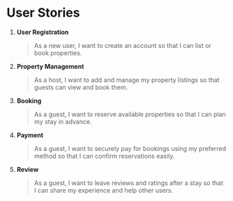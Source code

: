 # User Stories

1. **User Registration**

   > As a new user, I want to create an account so that I can list or book properties.

2. **Property Management**

   > As a host, I want to add and manage my property listings so that guests can view and book them.

3. **Booking**

   > As a guest, I want to reserve available properties so that I can plan my stay in advance.

4. **Payment**

   > As a guest, I want to securely pay for bookings using my preferred method so that I can confirm reservations easily.

5. **Review**
   > As a guest, I want to leave reviews and ratings after a stay so that I can share my experience and help other users.
